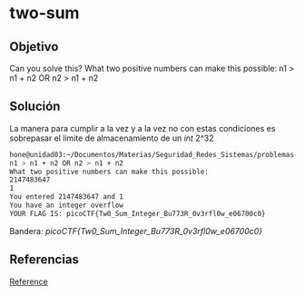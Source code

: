 # two-sum

## Objetivo

Can you solve this?
What two positive numbers can make this possible: n1 > n1 + n2 OR n2 > n1 + n2

## Solución

La manera para cumplir a la vez y a la vez no con estas condiciones es sobrepasar el limite de almacenamiento de un *int* 2^32

```bash
hone@unidad03:~/Documentos/Materias/Seguridad_Redes_Sistemas/problemas-hacking/Examen_3/binary_explotation/exclusive/two-sum$ nc saturn.picoctf.net 54868
n1 > n1 + n2 OR n2 > n1 + n2 
What two positive numbers can make this possible: 
2147483647
1
You entered 2147483647 and 1
You have an integer overflow
YOUR FLAG IS: picoCTF{Tw0_Sum_Integer_Bu773R_0v3rfl0w_e06700c0}
```

Bandera: *picoCTF{Tw0_Sum_Integer_Bu773R_0v3rfl0w_e06700c0}*

## Referencias

[Reference](Link)

